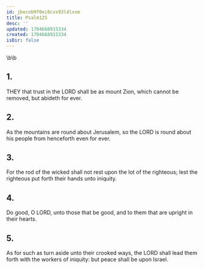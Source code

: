 ```yaml
---
id: jbocnb9f0ei0cvx93l4lxxm
title: Psalm125
desc: ''
updated: 1704668915334
created: 1704668915334
isDir: false
---
```

\b\b
## 1.
THEY that trust in the LORD shall be as mount Zion, which cannot be removed, but abideth for ever.
## 2.
As the mountains are round about Jerusalem, so the LORD is round about his people from henceforth even for ever.
## 3.
For the rod of the wicked shall not rest upon the lot of the righteous; lest the righteous put forth their hands unto iniquity.
## 4.
Do good, O LORD, unto those that be good, and to them that are upright in their hearts.
## 5.
As for such as turn aside unto their crooked ways, the LORD shall lead them forth with the workers of iniquity: but peace shall be upon Israel.

